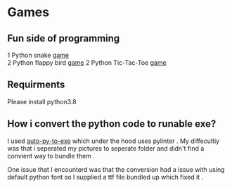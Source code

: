 # Games
## Fun side of programming

1 Python snake [game](https://github.com/Lior-Altarescu/games/tree/main/snake/README.md)  
2 Python flappy bird [game](https://github.com/Lior-Altarescu/games/tree/main/flapp_bird/README.md)
2 Python Tic-Tac-Toe [game](https://github.com/Lior-Altarescu/games/tree/main/tictactoe/README.md)


## Requirments
Please install python3.8 

## How i convert the python code to runable exe?
I used [auto-py-to-exe](https://pypi.org/project/auto-py-to-exe/) which under the hood uses pylinter . My diffecultiy was that i seperated my pictures to seperate folder and didn't find a convient way to bundle them .

One issue that I encounterd was that the conversion had a issue with using default python font so I supplied a ttf file bundled up which fixed it .


